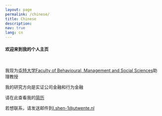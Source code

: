 ```yaml
---
layout: page
permalink: /chinese/
title: Chinese
description:
nav: true
lang: cn
---
```


#### 欢迎来到我的个人主页 
&nbsp;
&nbsp;

 
我现为[屯特大学Faculty of Behavioural, Management and Social Sciences](https://people.utwente.nl/l.shen-1)助理教授

我的研究方向是实证公司金融和行为金融

请在此查看我的[简历](https://lingboshen.github.io/assets/pdf/CV_LingboShen.pdf)

若想联系，请发送邮件到[l.shen-1@utwente.nl](mailto:l.shen-1@utwente.nl)
